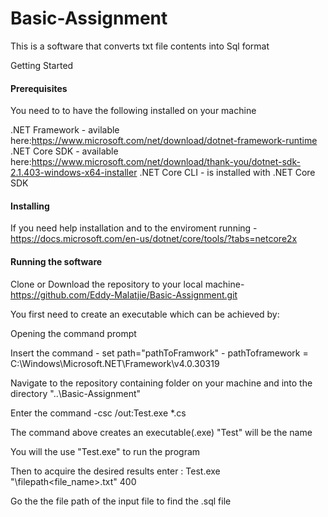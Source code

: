 # Basic-Assignment

This is a software that converts txt file contents into Sql format

Getting Started

#### Prerequisites
You need to to have the following installed on your machine

.NET Framework - avilable here:https://www.microsoft.com/net/download/dotnet-framework-runtime
.NET Core SDK - available here:https://www.microsoft.com/net/download/thank-you/dotnet-sdk-2.1.403-windows-x64-installer
.NET Core CLI - is installed with .NET Core SDK

#### Installing
If you need help installation and to the enviroment running - https://docs.microsoft.com/en-us/dotnet/core/tools/?tabs=netcore2x

#### Running the software

Clone or Download the repository to your local machine-https://github.com/Eddy-Malatjie/Basic-Assignment.git

You first need to create an executable which can be achieved by:

Opening the command prompt

Insert the command - set path="pathToFramwork" - pathToframework = C:\Windows\Microsoft.NET\Framework\v4.0.30319

Navigate to the repository containing folder on your machine and into the directory "..\Basic-Assignment"

Enter the command -csc /out:Test.exe *.cs 

The command above creates an executable(.exe) "Test" will be the name

You will the use "Test.exe" to run the program

Then to acquire the desired results enter : Test.exe "\filepath\<file_name>.txt" 400

Go the the file path of the input file to find the .sql file
